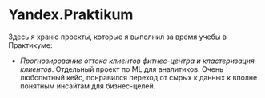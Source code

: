 # Yandex.Praktikum
Здесь я храню проекты, которые я выполнил за время учебы в Практикуме:

- *Прогнозирование оттока клиентов фитнес-центра и кластеризация клиентов*. Отдельный проект по ML для аналитиков. Очень любопытный кейс, понравился переход от сырых к данных к вполне понятным инсайтам для бизнес-целей.

